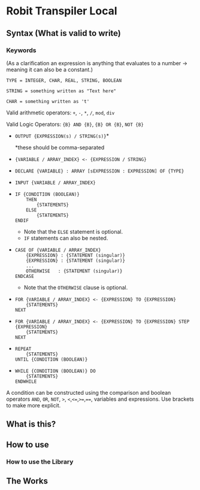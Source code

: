 # Robit Transpiler Local

## Syntax (What is valid to write)

### Keywords
(As a clarification an expression is anything that evaluates to a number -> meaning it can also be a constant.)

`TYPE = INTEGER, CHAR, REAL, STRING, BOOLEAN`

`STRING = something written as "Text here"`

`CHAR = something written as 't'`

Valid arithmetic operators: `+`, `-`, `*`, `/`, `mod`, `div`

Valid Logic Operators: `{B} AND {B}`, `{B} OR {B}`, `NOT {B}`
<ul>
<li> 

`OUTPUT {EXPRESSION(s) / STRING(s)}`*

*these should be comma-separated
<li>

`{VARIABLE / ARRAY_INDEX} <- {EXPRESSION / STRING}` 
<li>

`DECLARE {VARIABLE} : ARRAY [sEXPRESSION : EXPRESSION] OF {TYPE}`
<li>

`INPUT {VARIABLE / ARRAY_INDEX}`
<li>

```
IF {CONDITION (BOOLEAN)}
    THEN
        {STATEMENTS}
    ELSE
        {STATEMENTS}
ENDIF
```
* Note that the `ELSE` statement is optional.
* `IF` statements can also be nested.
<li>

```
CASE OF {VARIABLE / ARRAY_INDEX}
    {EXPRESSION} : {STATEMENT (singular)}
    {EXPRESSION} : {STATEMENT (singular)}
    ...
    OTHERWISE   : {STATEMENT (singular)}
ENDCASE
```
* Note that the `OTHERWISE` clause is optional.
<li>

```
FOR {VARIABLE / ARRAY_INDEX} <- {EXPRESSION} TO {EXPRESSION}
    {STATEMENTS}
NEXT
```
<li>

```
FOR {VARIABLE / ARRAY_INDEX} <- {EXPRESSION} TO {EXPRESSION} STEP {EXPRESSION}
    {STATEMENTS}
NEXT
```
<li>

```
REPEAT
    {STATEMENTS}
UNTIL {CONDITION (BOOLEAN)}
```
<li>

```
WHILE {CONDITION (BOOLEAN)} DO
    {STATEMENTS}
ENDWHILE
```
</ul>

A condition can be constructed using the comparison and boolean operators `AND`, `OR`, `NOT`, `>`, `<`,`<=`,`>=`,`==`, variables and expressions. Use brackets to make more explicit.

## What is this?

## How to use

### How to use the Library

## The Works

